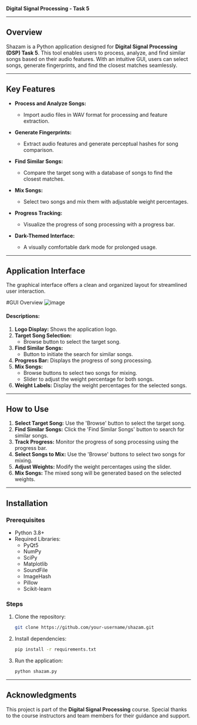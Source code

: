 
**Digital Signal Processing - Task 5**

---

## Overview

Shazam is a Python application designed for **Digital Signal Processing (DSP) Task 5**. This tool enables users to process, analyze, and find similar songs based on their audio features. With an intuitive GUI, users can select songs, generate fingerprints, and find the closest matches seamlessly.

---

## Key Features

- **Process and Analyze Songs:**
  - Import audio files in WAV format for processing and feature extraction.

- **Generate Fingerprints:**
  - Extract audio features and generate perceptual hashes for song comparison.

- **Find Similar Songs:**
  - Compare the target song with a database of songs to find the closest matches.

- **Mix Songs:**
  - Select two songs and mix them with adjustable weight percentages.

- **Progress Tracking:**
  - Visualize the progress of song processing with a progress bar.

- **Dark-Themed Interface:**
  - A visually comfortable dark mode for prolonged usage.

---

## Application Interface

The graphical interface offers a clean and organized layout for streamlined user interaction.

#GUI Overview
![image](https://github.com/user-attachments/assets/a8c43770-488b-40e9-83a9-7e7012b623e9)


#### Descriptions:
1. **Logo Display:** Shows the application logo.
2. **Target Song Selection:**
   - Browse button to select the target song.
3. **Find Similar Songs:**
   - Button to initiate the search for similar songs.
4. **Progress Bar:** Displays the progress of song processing.
5. **Mix Songs:**
   - Browse buttons to select two songs for mixing.
   - Slider to adjust the weight percentage for both songs.
6. **Weight Labels:** Display the weight percentages for the selected songs.

---

## How to Use

1. **Select Target Song:** Use the 'Browse' button to select the target song.
2. **Find Similar Songs:** Click the 'Find Similar Songs' button to search for similar songs.
3. **Track Progress:** Monitor the progress of song processing using the progress bar.
4. **Select Songs to Mix:** Use the 'Browse' buttons to select two songs for mixing.
5. **Adjust Weights:** Modify the weight percentages using the slider.
6. **Mix Songs:** The mixed song will be generated based on the selected weights.

---

## Installation

### Prerequisites

- Python 3.8+
- Required Libraries:
  - PyQt5
  - NumPy
  - SciPy
  - Matplotlib
  - SoundFile
  - ImageHash
  - Pillow
  - Scikit-learn

### Steps

1. Clone the repository:

   ```bash
   git clone https://github.com/your-username/shazam.git
   ```
2. Install dependencies:
   ```bash
   pip install -r requirements.txt
   ```
3. Run the application:
   ```bash
   python shazam.py
   ```

---

## Acknowledgments

This project is part of the **Digital Signal Processing** course. Special thanks to the course instructors and team members for their guidance and support.
